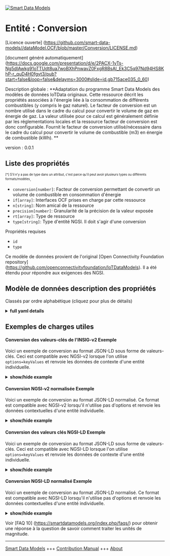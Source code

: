 <!-- 10-Header -->  
[![Smart Data Models](https://smartdatamodels.org/wp-content/uploads/2022/01/SmartDataModels_logo.png "Logo")](https://smartdatamodels.org)  
Entité : Conversion  
===================<!-- /10-Header -->  
<!-- 15-License -->  
[Licence ouverte] (https://github.com/smart-data-models//dataModel.OCF/blob/master/Conversion/LICENSE.md)  
[document généré automatiquement] (https://docs.google.com/presentation/d/e/2PACX-1vTs-Ng5dIAwkg91oTTUdt8ua7woBXhPnwavZ0FxgR8BsAI_Ek3C5q97Nd94HS8KhP-r_quD4H0fgyt3/pub?start=false&loop=false&delayms=3000#slide=id.gb715ace035_0_60)  
<!-- /15-License -->  
<!-- 20-Description -->  
Description globale : **Adaptation du programme Smart Data Models des modèles de données IoTData originaux. Cette ressource décrit les propriétés associées à l'énergie liée à la consommation de différents combustibles (y compris le gaz naturel). Le facteur de conversion est un nombre utilisé dans le cadre du calcul pour convertir le volume de gaz en énergie de gaz. La valeur utilisée pour ce calcul est généralement définie par les réglementations locales et la ressource facteur de conversion est donc configurable. Fournit le facteur de conversion utilisé/nécessaire dans le cadre du calcul pour convertir le volume de combustible (m3) en énergie de combustible (kWh). **  
version : 0.0.1  
<!-- /20-Description -->  
<!-- 30-PropertiesList -->  

## Liste des propriétés  

<sup><sub>[*] S'il n'y a pas de type dans un attribut, c'est parce qu'il peut avoir plusieurs types ou différents formats/modèles</sub></sup>.  
- `conversion[number]`: Facteur de conversion permettant de convertir un volume de combustible en consommation d'énergie  - `if[array]`: Interfaces OCF prises en charge par cette ressource  - `n[string]`: Nom amical de la ressource  - `precision[number]`: Granularité de la précision de la valeur exposée  - `rt[array]`: Type de ressource  - `type[string]`: Type d'entité NGSI. Il doit s'agir d'une conversion  <!-- /30-PropertiesList -->  
<!-- 35-RequiredProperties -->  
Propriétés requises  
- `id`  - `type`  <!-- /35-RequiredProperties -->  
<!-- 40-RequiredProperties -->  
Ce modèle de données provient de l'original [Open Connectivity Foundation repository] (https://github.com/openconnectivityfoundation/IoTDataModels). Il a été étendu pour répondre aux exigences des NGSI.  
<!-- /40-RequiredProperties -->  
<!-- 50-DataModelHeader -->  
## Modèle de données description des propriétés  
Classés par ordre alphabétique (cliquez pour plus de détails)  
<!-- /50-DataModelHeader -->  
<!-- 60-ModelYaml -->  
<details><summary><strong>full yaml details</strong></summary>    
```yaml  
Conversion:    
  description: 'Smart Data Models Program adaptation of the original IoTData data Models. This Resource describes Properties associated with the energy associated with the consumption of different fuels (including natural gas) The conversion factor is a number used as part of the calculation to convert gas volume to gas energy. The value used for this calculation is generally defined by local regulations and the conversion factor resource is therefore configurable. Provides the conversion factor used/required as part of the calculation to convert from fuel volume (m3) to fuel energy (kWh). '    
  properties:    
    conversion:    
      description: Conversion factor to convert a volume of a fuel to energy consumption    
      exclusiveMinimum: true    
      minimum: 0    
      readOnly: true    
      type: number    
      x-ngsi:    
        type: Property    
    if:    
      description: The OCF Interfaces supported by this Resource    
      items:    
        enum:    
          - oic.if.r    
          - oic.if.baseline    
        maxLength: 64    
        type: string    
      minItems: 2    
      readOnly: true    
      type: array    
      uniqueItems: true    
      x-ngsi:    
        type: Property    
    n:    
      description: Friendly name of the Resource    
      maxLength: 64    
      readOnly: true    
      type: string    
      x-ngsi:    
        type: Property    
    precision:    
      description: Accuracy granularity of the exposed value    
      readOnly: true    
      type: number    
      x-ngsi:    
        type: Property    
    rt:    
      description: Resource Type    
      items:    
        enum:    
          - oic.r.conversionfactor    
        maxLength: 64    
        type: string    
      minItems: 1    
      readOnly: true    
      type: array    
      uniqueItems: true    
      x-ngsi:    
        type: Property    
    type:    
      description: NGSI entity type. It has to be Conversion    
      enum:    
        - Conversion    
      type: string    
      x-ngsi:    
        type: Property    
  required:    
    - id    
    - type    
  type: object    
  x-derived-from: https://github.com/OpenInterConnect/IoTDataModels/blob/master/ConversionResURI.swagger.json    
  x-disclaimer: 'Redistribution and use in source and binary forms, with or without modification, are permitted  provided that the license conditions are met. Copyleft (c) 2022 Contributors to Smart Data Models Program'    
  x-license-url: https://github.com/smart-data-models/dataModel.OCF/blob/master/Conversion/LICENSE.md    
  x-model-schema: https://smart-data-models.github.io/dataModel.IoTDataModels/Conversion/schema.json    
  x-model-tags: OCF    
  x-version: 0.0.1    
```  
</details>    
<!-- /60-ModelYaml -->  
<!-- 70-MiddleNotes -->  
<!-- /70-MiddleNotes -->  
<!-- 80-Examples -->  
## Exemples de charges utiles  
#### Conversion des valeurs-clés de l'INSIG-v2 Exemple  
Voici un exemple de conversion au format JSON-LD sous forme de valeurs-clés. Ceci est compatible avec NGSI-v2 lorsque l'on utilise `options=keyValues` et renvoie les données de contexte d'une entité individuelle.  
<details><summary><strong>show/hide example</strong></summary>    
```json  
{  
  "id": "urn:ngsi-ld:Conversion:id:DKJV:44849161",  
  "dateCreated": "2010-02-08T21:57:25Z",  
  "dateModified": "2004-09-21T01:38:10Z",  
  "source": "Best actually company race add cover along. According way international. Natural whether item skin.",  
  "name": "Suggest someone leave foot. Case agency thousand section.",  
  "alternateName": "Can plant hand nearly choice society. Newspaper dark bit direction discuss not sort amount.",  
  "description": "Officer join base sport since cell. Type impact yourself enough position. Down represent camera policy account buy power page.",  
  "dataProvider": "Hear face street among general speak dog child. Couple civil information city take yet. Build bring Mrs side college east.",  
  "owner": [  
    "urn:ngsi-ld:Conversion:items:CFKS:46510991",  
    "urn:ngsi-ld:Conversion:items:QBTN:84889064"  
  ],  
  "seeAlso": [  
    "urn:ngsi-ld:Conversion:items:AOWI:79063714",  
    "urn:ngsi-ld:Conversion:items:JEWQ:71586332"  
  ],  
  "location": {  
    "type": "Point",  
    "coordinates": [  
      48.6082595,  
      -148.627494  
    ]  
  },  
  "address": {  
    "streetAddress": "Thank author mouth political. East perform cultural low seat close rise. Star window we special mission.",  
    "addressLocality": "Answer himself though artist clearly area total. Sure realize alone. Able nation community realize camera.",  
    "addressRegion": "Artist Mrs enjoy herself. Lot plant three employee find.",  
    "addressCountry": "Strategy coach industry daughter. Much me hot Mr author. Firm style room story worry back travel.",  
    "postalCode": "Voice very power ever. Nature share six nation recognize. Son knowledge make. Require remain deep she investment.",  
    "postOfficeBoxNumber": "Tree report trouble away feeling summer. Might boy these clearly choose."  
  },  
  "areaServed": "Involve attorney they day success scientist. Author customer anything fact now always. Describe former forget improve reach."  
}  
```  
</details>  
#### Conversion NGSI-v2 normalisée Exemple  
Voici un exemple de conversion au format JSON-LD normalisé. Ce format est compatible avec NGSI-v2 lorsqu'il n'utilise pas d'options et renvoie les données contextuelles d'une entité individuelle.  
<details><summary><strong>show/hide example</strong></summary>    
```json  
{  
  "id": {  
    "type": "string",  
    "value": "urn:ngsi-ld:Conversion:id:DKJV:44849161"  
  },  
  "dateCreated": {  
    "format": "date-time",  
    "type": "string",  
    "value": "2010-02-08T21:57:25Z"  
  },  
  "dateModified": {  
    "format": "date-time",  
    "type": "string",  
    "value": "2004-09-21T01:38:10Z"  
  },  
  "source": {  
    "type": "string",  
    "value": "Best actually company race add cover along. According way international. Natural whether item skin."  
  },  
  "name": {  
    "type": "string",  
    "value": "Suggest someone leave foot. Case agency thousand section."  
  },  
  "alternateName": {  
    "type": "string",  
    "value": "Can plant hand nearly choice society. Newspaper dark bit direction discuss not sort amount."  
  },  
  "description": {  
    "type": "string",  
    "value": "Officer join base sport since cell. Type impact yourself enough position. Down represent camera policy account buy power page."  
  },  
  "dataProvider": {  
    "type": "string",  
    "value": "Hear face street among general speak dog child. Couple civil information city take yet. Build bring Mrs side college east."  
  },  
  "owner": {  
    "type": "array",  
    "value": [  
      "urn:ngsi-ld:Conversion:items:CFKS:46510991",  
      "urn:ngsi-ld:Conversion:items:QBTN:84889064"  
    ]  
  },  
  "seeAlso": {  
    "type": "array",  
    "value": [  
      "urn:ngsi-ld:Conversion:items:AOWI:79063714",  
      "urn:ngsi-ld:Conversion:items:JEWQ:71586332"  
    ]  
  },  
  "location": {  
    "type": "object",  
    "value": {  
      "type": "Point",  
      "coordinates": [  
        48.6082595,  
        -148.627494  
      ]  
    }  
  },  
  "address": {  
    "type": "object",  
    "value": {  
      "streetAddress": "Thank author mouth political. East perform cultural low seat close rise. Star window we special mission.",  
      "addressLocality": "Answer himself though artist clearly area total. Sure realize alone. Able nation community realize camera.",  
      "addressRegion": "Artist Mrs enjoy herself. Lot plant three employee find.",  
      "addressCountry": "Strategy coach industry daughter. Much me hot Mr author. Firm style room story worry back travel.",  
      "postalCode": "Voice very power ever. Nature share six nation recognize. Son knowledge make. Require remain deep she investment.",  
      "postOfficeBoxNumber": "Tree report trouble away feeling summer. Might boy these clearly choose."  
    }  
  },  
  "areaServed": {  
    "type": "string",  
    "value": "Involve attorney they day success scientist. Author customer anything fact now always. Describe former forget improve reach."  
  }  
}  
```  
</details>  
#### Conversion des valeurs clés NGSI-LD Exemple  
Voici un exemple de conversion au format JSON-LD sous forme de valeurs-clés. Ceci est compatible avec NGSI-LD lorsque l'on utilise `options=keyValues` et renvoie les données de contexte d'une entité individuelle.  
<details><summary><strong>show/hide example</strong></summary>    
```json  
{  
    "id": "urn:ngsi-ld:Conversion:id:DKJV:44849161",  
    "dateCreated": "2010-02-08T21:57:25Z",  
    "dateModified": "2004-09-21T01:38:10Z",  
    "source": "Best actually company race add cover along. According way international. Natural whether item skin.",  
    "name": "Suggest someone leave foot. Case agency thousand section.",  
    "alternateName": "Can plant hand nearly choice society. Newspaper dark bit direction discuss not sort amount.",  
    "description": "Officer join base sport since cell. Type impact yourself enough position. Down represent camera policy account buy power page.",  
    "dataProvider": "Hear face street among general speak dog child. Couple civil information city take yet. Build bring Mrs side college east.",  
    "owner": [  
        "urn:ngsi-ld:Conversion:items:CFKS:46510991",  
        "urn:ngsi-ld:Conversion:items:QBTN:84889064"  
    ],  
    "seeAlso": [  
        "urn:ngsi-ld:Conversion:items:AOWI:79063714",  
        "urn:ngsi-ld:Conversion:items:JEWQ:71586332"  
    ],  
    "location": {  
        "type": "Point",  
        "coordinates": [  
            48.6082595,  
            -148.627494  
        ]  
    },  
    "address": {  
        "streetAddress": "Thank author mouth political. East perform cultural low seat close rise. Star window we special mission.",  
        "addressLocality": "Answer himself though artist clearly area total. Sure realize alone. Able nation community realize camera.",  
        "addressRegion": "Artist Mrs enjoy herself. Lot plant three employee find.",  
        "addressCountry": "Strategy coach industry daughter. Much me hot Mr author. Firm style room story worry back travel.",  
        "postalCode": "Voice very power ever. Nature share six nation recognize. Son knowledge make. Require remain deep she investment.",  
        "postOfficeBoxNumber": "Tree report trouble away feeling summer. Might boy these clearly choose."  
    },  
    "areaServed": "Involve attorney they day success scientist. Author customer anything fact now always. Describe former forget improve reach.",  
    "@context": [  
        "https://smartdatamodels.org/context.jsonld",  
        "https://raw.githubusercontent.com/smart-data-models/dataModel.OCF/master/context.jsonld"  
    ]  
}  
```  
</details>  
#### Conversion NGSI-LD normalisé Exemple  
Voici un exemple de conversion au format JSON-LD normalisé. Ce format est compatible avec NGSI-LD lorsqu'il n'utilise pas d'options et renvoie les données contextuelles d'une entité individuelle.  
<details><summary><strong>show/hide example</strong></summary>    
```json  
{  
    "id": "urn:ngsi-ld:Conversion:id:MLBE:30264218",  
    "dateCreated": {  
        "type": "Property",  
        "value": {  
            "@type": "DateTime",  
            "@value": "2013-06-24T03:19:06Z"  
        }  
    },  
    "dateModified": {  
        "type": "Property",  
        "value": {  
            "@type": "DateTime",  
            "@value": "2002-09-22T02:56:38Z"  
        }  
    },  
    "source": {  
        "type": "Property",  
        "value": "Anyone season apply something might send. Our marriage final choose."  
    },  
    "name": {  
        "type": "Property",  
        "value": "Ground unit candidate day else boy next. Listen office car star."  
    },  
    "alternateName": {  
        "type": "Property",  
        "value": "Sound price sister. Cell phone within seem. Try hotel lot can more one."  
    },  
    "description": {  
        "type": "Property",  
        "value": "Pass gun nearly image still subject. Your nothing about people moment contain get. Try treatment body level decide."  
    },  
    "dataProvider": {  
        "type": "Property",  
        "value": "Network respond land media near able design."  
    },  
    "owner": {  
        "type": "Property",  
        "value": [  
            "urn:ngsi-ld:Conversion:items:EEEA:28093445",  
            "urn:ngsi-ld:Conversion:items:ZXDN:42698908"  
        ]  
    },  
    "seeAlso": {  
        "type": "Property",  
        "value": [  
            "urn:ngsi-ld:Conversion:items:BDPQ:45490144"  
        ]  
    },  
    "location": {  
        "type": "Property",  
        "value": {  
            "type": "Point",  
            "coordinates": [  
                25.8744655,  
                -47.724996  
            ]  
        }  
    },  
    "address": {  
        "type": "Property",  
        "value": {  
            "streetAddress": "Rather live government course. Pass mention training or base. Near peace second indicate. Seem lot real amount movie my.",  
            "addressLocality": "Author director lead face. Through tonight crime. Red save up action add mouth when.",  
            "addressRegion": "Goal there hard determine. Set help size heavy. Model yes newspaper both without blue between.",  
            "addressCountry": "Class future wrong. Picture they help firm road.",  
            "postalCode": "Indeed all decade. Create move season hour clear more system. Save only cut order.",  
            "postOfficeBoxNumber": "Budget bill situation throw so new oil."  
        }  
    },  
    "areaServed": {  
        "type": "Property",  
        "value": "Common effect economic also. Decade can suggest girl training. Study practice policy yeah might outside so."  
    },  
    "@context": [  
        "https://smartdatamodels.org/context.jsonld",  
        "https://raw.githubusercontent.com/smart-data-models/dataModel.OCF/master/context.jsonld"  
    ]  
}  
```  
</details><!-- /80-Examples -->  
<!-- 90-FooterNotes -->  
<!-- /90-FooterNotes -->  
<!-- 95-Units -->  
Voir [FAQ 10] (https://smartdatamodels.org/index.php/faqs/) pour obtenir une réponse à la question de savoir comment traiter les unités de magnitude.  
<!-- /95-Units -->  
<!-- 97-LastFooter -->  
---  
[Smart Data Models](https://smartdatamodels.org) +++ [Contribution Manual](https://bit.ly/contribution_manual) +++ [About](https://bit.ly/Introduction_SDM)<!-- /97-LastFooter -->  
